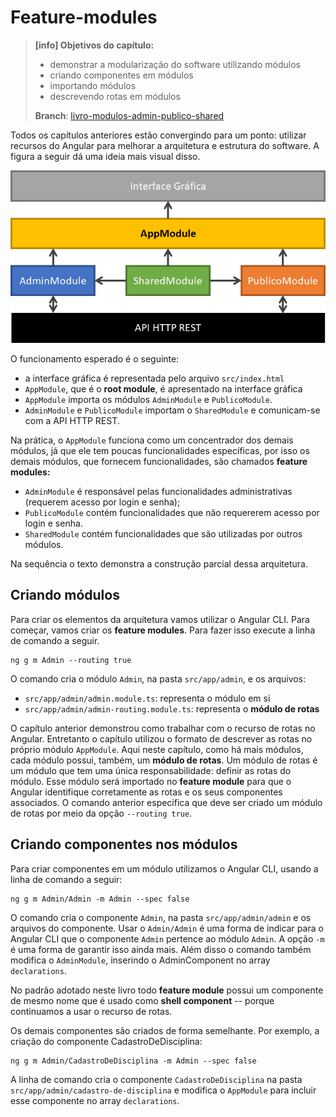 # Feature-modules

> **\[info\] Objetivos do capítulo:**
>
> * demonstrar a modularização do software utilizando módulos
> * criando componentes em módulos
> * importando módulos
> * descrevendo rotas em módulos
>
> **Branch**: [livro-modulos-admin-publico-shared](https://github.com/jacksongomesbr/angular-escola/tree/livro-modulos-admin-publico-shared)

Todos os capítulos anteriores estão convergindo para um ponto: utilizar recursos do Angular para melhorar a arquitetura e estrutura do software. A figura a seguir dá uma ideia mais visual disso.

![Arquitetura do software demonstrando interações entre módulos e API](/assets/software-arquitetura-modulos-api.png)

O funcionamento esperado é o seguinte:

* a interface gráfica é representada pelo arquivo `src/index.html`
* `AppModule`, que é o **root module**, é apresentado na interface gráfica 
* `AppModule` importa os módulos `AdminModule` e `PublicoModule`. 
* `AdminModule` e `PublicoModule` importam o `SharedModule` e comunicam-se com a API HTTP REST.

Na prática, o `AppModule` funciona como um concentrador dos demais módulos, já que ele tem poucas funcionalidades específicas, por isso os demais módulos, que fornecem funcionalidades, são chamados **feature modules:**

* `AdminModule` é responsável pelas funcionalidades administrativas \(requerem acesso por login e senha\); 
* `PublicoModule` contém funcionalidades que não requererem acesso por login e senha. 
* `SharedModule` contém funcionalidades que são utilizadas por outros módulos.

Na sequência o texto demonstra a construção parcial dessa arquitetura. 

## Criando módulos

Para criar os elementos da arquitetura vamos utilizar o Angular CLI. Para começar, vamos criar os **feature modules**. Para fazer isso execute a linha de comando a seguir.

```
ng g m Admin --routing true
```

O comando cria o módulo `Admin`, na pasta `src/app/admin`, e os arquivos:

* `src/app/admin/admin.module.ts`: representa o módulo em si
* `src/app/admin/admin-routing.module.ts`: representa o **módulo de rotas**

O capítulo anterior demonstrou como trabalhar com o recurso de rotas no Angular. Entretanto o capítulo utilizou o formato de descrever as rotas no próprio módulo `AppModule`. Aqui neste capítulo, como há mais módulos, cada módulo possui, também, um **módulo de rotas**. Um módulo de rotas é um módulo que tem uma única responsabilidade: definir as rotas do módulo. Esse módulo será importado no **feature module** para que o Angular identifique corretamente as rotas e os seus componentes associados. O comando anterior especifica que deve ser criado um módulo de rotas por meio da opção `--routing true`.

## Criando componentes nos módulos

Para criar componentes em um módulo utilizamos o Angular CLI, usando a linha de comando a seguir:

```
ng g m Admin/Admin -m Admin --spec false
```

O comando cria o componente `Admin`, na pasta `src/app/admin/admin` e os arquivos do componente. Usar o `Admin/Admin` é uma forma de indicar para o Angular CLI que o componente `Admin` pertence ao módulo `Admin`. A opção `-m` é uma forma de garantir isso ainda mais. Além disso o comando também modifica o `AdminModule`, inserindo o AdminComponent no array `declarations`.

No padrão adotado neste livro todo **feature module** possui um componente de mesmo nome que é usado como **shell component** -- porque continuamos a usar o recurso de rotas.

Os demais componentes são criados de forma semelhante. Por exemplo, a criação do componente CadastroDeDisciplina:

```
ng g m Admin/CadastroDeDisciplina -m Admin --spec false
```

A linha de comando cria o componente `CadastroDeDisciplina` na pasta `src/app/admin/cadastro-de-disciplina` e modifica o `AppModule` para incluir esse componente no array `declarations`.

